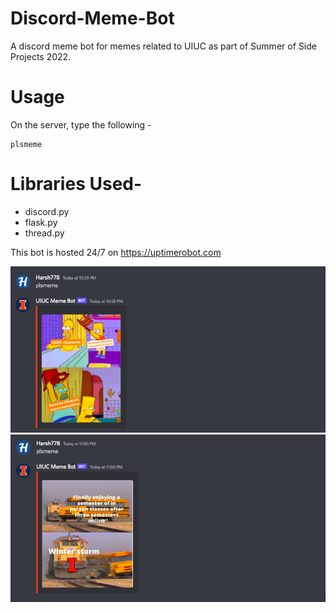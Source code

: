 # Discord-Meme-Bot

A discord meme bot for memes related to UIUC as part of Summer of Side Projects 2022. 

# Usage
On the server, type the following -

``` 
plsmeme

```
# Libraries Used-
* discord.py
* flask.py
* thread.py


This bot is hosted 24/7 on https://uptimerobot.com

<img src="Screen Shot 2022-06-10 at 10.59.35 PM.png" alt="meme_example_1" >
<img src="Screen Shot 2022-06-10 at 11.00.19 PM.png" alt="meme_example_2" >
